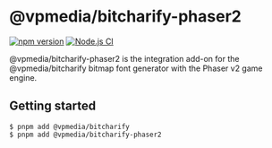 # @vpmedia/bitcharify-phaser2

[![npm version](https://badge.fury.io/js/@vpmedia%2Fbitcharify-phaser2.svg?v=1.7.0)](https://badge.fury.io/js/@vpmedia%2Fbitcharify-phaser2)
[![Node.js CI](https://github.com/vpmedia/bitcharify-phaser2/actions/workflows/ci.yml/badge.svg)](https://github.com/vpmedia/bitcharify-phaser2/actions/workflows/ci.yml)

@vpmedia/bitcharify-phaser2 is the integration add-on for the @vpmedia/bitcharify bitmap font generator with the Phaser v2 game engine.

## Getting started

    $ pnpm add @vpmedia/bitcharify
    $ pnpm add @vpmedia/bitcharify-phaser2
